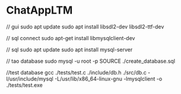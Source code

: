 # ChatAppLTM
// gui
sudo apt update
sudo apt install libsdl2-dev libsdl2-ttf-dev

// sql connect
sudo apt-get install libmysqlclient-dev

// sql
sudo apt update
sudo apt install mysql-server

// tao database
sudo mysql -u root -p
SOURCE ./create_database.sql

//test database
gcc ./tests/test.c ./include/db.h ./src/db.c -I/usr/include/mysql -L/usr/lib/x86_64-linux-gnu -lmysqlclient -o ./tests/test.exe
